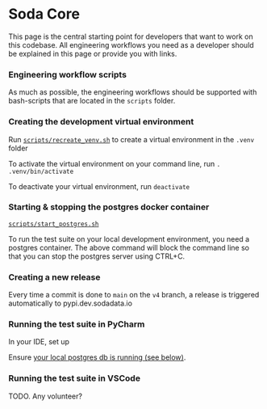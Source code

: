# Soda Core

This page is the central starting point for developers that want to work on this codebase. All engineering 
workflows you need as a developer should be explained in this page or provide you with links.

### Engineering workflow scripts

As much as possible, the engineering workflows should be supported with bash-scripts that are located 
in the `scripts` folder.

### Creating the development virtual environment

Run [`scripts/recreate_venv.sh`](scripts/recreate_venv.sh) to create a virtual environment in the `.venv` folder

To activate the virtual environment on your command line, run `. .venv/bin/activate`

To deactivate your virtual environment, run `deactivate`

### Starting & stopping the postgres docker container

[`scripts/start_postgres.sh`](scripts/start_postgres.sh)

To run the test suite on your local development environment, you need a postgres container. 
The above command will block the command line so that you can stop the postgres server using CTRL+C.

### Creating a new release

Every time a commit is done to `main` on the `v4` branch, a release is triggered automatically to pypi.dev.sodadata.io 

### Running the test suite in PyCharm

In your IDE, set up 

Ensure [your local postgres db is running (see below)](#starting-the-postgres-docker-container).

### Running the test suite in VSCode

TODO.  Any volunteer?